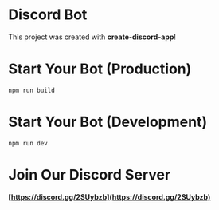 # Discord Bot

This project was created with **create-discord-app**!

# Start Your Bot (Production)

`npm run build`

# Start Your Bot (Development)

`npm run dev`

# Join Our Discord Server

**[https://discord.gg/2SUybzb](https://discord.gg/2SUybzb)**
